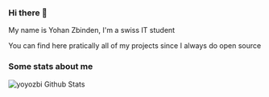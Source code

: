 ### Hi there 👋

My name is Yohan Zbinden, I'm a swiss IT student

You can find here pratically all of my projects since I always do open source

### Some stats about me

<img align="left" alt="yoyozbi Github Stats" src="https:/github-readme-stats.vercel.app/api?username=yoyozbi&show_icons=true&hide_border=true" />


<!--
**yoyozbi/yoyozbi** is a ✨ _special_ ✨ repository because its `README.md` (this file) appears on your GitHub profile.

Here are some ideas to get you started:

- 🔭 I’m currently working on ...
- 🌱 I’m currently learning ...
- 👯 I’m looking to collaborate on ...
- 🤔 I’m looking for help with ...
- 💬 Ask me about ...
- 📫 How to reach me: ...
- 😄 Pronouns: ...
- ⚡ Fun fact: ...
-->
